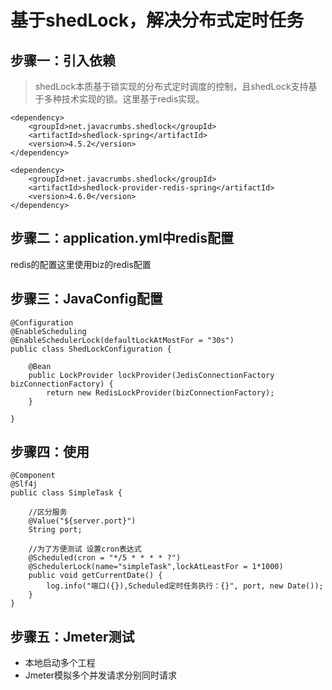 # 基于shedLock，解决分布式定时任务
## 步骤一：引入依赖
> shedLock本质基于锁实现的分布式定时调度的控制，且shedLock支持基于多种技术实现的锁。这里基于redis实现。
```
<dependency>
    <groupId>net.javacrumbs.shedlock</groupId>
    <artifactId>shedlock-spring</artifactId>
    <version>4.5.2</version>
</dependency>

<dependency>
    <groupId>net.javacrumbs.shedlock</groupId>
    <artifactId>shedlock-provider-redis-spring</artifactId>
    <version>4.6.0</version>
</dependency>
```
## 步骤二：application.yml中redis配置
redis的配置这里使用biz的redis配置
## 步骤三：JavaConfig配置
```
@Configuration
@EnableScheduling
@EnableSchedulerLock(defaultLockAtMostFor = "30s")
public class ShedLockConfiguration {

    @Bean
    public LockProvider lockProvider(JedisConnectionFactory bizConnectionFactory) {
        return new RedisLockProvider(bizConnectionFactory);
    }

}
```
## 步骤四：使用
```
@Component
@Slf4j
public class SimpleTask {

    //区分服务
    @Value("${server.port}")
    String port;

    //为了方便测试 设置cron表达式
    @Scheduled(cron = "*/5 * * * * ?")
    @SchedulerLock(name="simpleTask",lockAtLeastFor = 1*1000)
    public void getCurrentDate() {
        log.info("端口({}),Scheduled定时任务执行：{}", port, new Date());
    }
}
```
## 步骤五：Jmeter测试
- 本地启动多个工程
- Jmeter模拟多个并发请求分别同时请求
